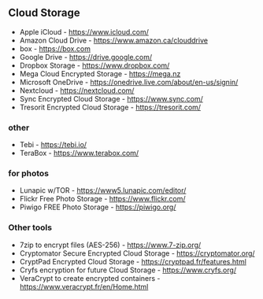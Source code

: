 ## Cloud Storage
- Apple iCloud - https://www.icloud.com/
- Amazon Cloud Drive - https://www.amazon.ca/clouddrive
- box - https://box.com 
- Google Drive - https://drive.google.com/
- Dropbox Storage - https://www.dropbox.com/
- Mega Cloud Encrypted Storage - https://mega.nz
- Microsoft OneDrive - https://onedrive.live.com/about/en-us/signin/
- Nextcloud - https://nextcloud.com/ 
- Sync Encrypted Cloud Storage - https://www.sync.com/
- Tresorit Encrypted Cloud Storage - https://tresorit.com/

### other
- Tebi - https://tebi.io/
- TeraBox - https://www.terabox.com/

### for photos 
- Lunapic w/TOR - https://www5.lunapic.com/editor/
- Flickr Free Photo Storage - https://www.flickr.com/
- Piwigo FREE Photo Storage - https://piwigo.org/


### Other tools 
- 7zip to encrypt files (AES-256) - https://www.7-zip.org/ 
- Cryptomator Secure Encrypted Cloud Storage - https://cryptomator.org/
- CryptPad Encrypted Cloud Storage - https://cryptpad.fr/features.html
- Cryfs encryption for future Cloud Storage - https://www.cryfs.org/
- VeraCrypt to create encrypted containers - https://www.veracrypt.fr/en/Home.html
